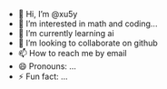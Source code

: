 - 👋 Hi, I’m @xu5y
- 👀 I’m interested in math and coding...
- 🌱 I’m currently learning ai 
- 💞️ I’m looking to collaborate on github
- 📫 How to reach me by email
- 😄 Pronouns: ...
- ⚡ Fun fact: ...

<!---
xu5y/xu5y is a ✨ special ✨ repository because its `README.md` (this file) appears on your GitHub profile.
You can click the Preview link to take a look at your changes.
--->
